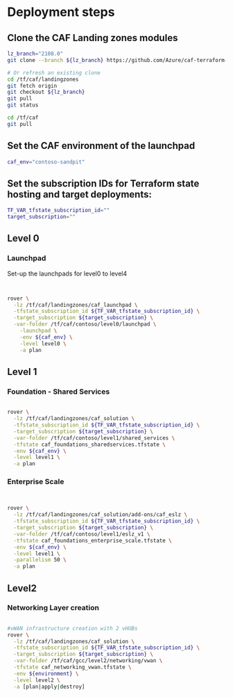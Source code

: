 # Deployment steps

## Clone the CAF Landing zones modules
```bash
lz_branch="2108.0"
git clone --branch ${lz_branch} https://github.com/Azure/caf-terraform-landingzones.git /tf/caf/landingzones

# Or refresh an existing clone
cd /tf/caf/landingzones
git fetch origin
git checkout ${lz_branch}
git pull
git status

cd /tf/caf
git pull
```

## Set the CAF environment of the launchpad

```bash
caf_env="contoso-sandpit"
```
## Set the subscription IDs for Terraform state hosting and target deployments:

```bash
TF_VAR_tfstate_subscription_id=""
target_subscription=""
```

## Level 0

### Launchpad
Set-up the launchpads for level0 to level4

```bash


rover \
  -lz /tf/caf/landingzones/caf_launchpad \
  -tfstate_subscription_id ${TF_VAR_tfstate_subscription_id} \
  -target_subscription ${target_subscription} \
  -var-folder /tf/caf/contoso/level0/launchpad \
    -launchpad \
    -env ${caf_env} \
    -level level0 \
    -a plan

```

## Level 1


### Foundation - Shared Services

```bash

rover \
  -lz /tf/caf/landingzones/caf_solution \
  -tfstate_subscription_id ${TF_VAR_tfstate_subscription_id} \
  -target_subscription ${target_subscription} \
  -var-folder /tf/caf/contoso/level1/shared_services \
  -tfstate caf_foundations_sharedservices.tfstate \
  -env ${caf_env} \
  -level level1 \
  -a plan

```

### Enterprise Scale

```bash


rover \
  -lz /tf/caf/landingzones/caf_solution/add-ons/caf_eslz \
  -tfstate_subscription_id ${TF_VAR_tfstate_subscription_id} \
  -target_subscription ${target_subscription} \
  -var-folder /tf/caf/contoso/level1/eslz_v1 \
  -tfstate caf_foundations_enterprise_scale.tfstate \
  -env ${caf_env} \
  -level level1 \
  -parallelism 50 \
  -a plan

```

## Level2

### Networking Layer creation

```bash

#vWAN infrastructure creation with 2 vHUBs
rover \
  -lz /tf/caf/landingzones/caf_solution \
  -tfstate_subscription_id ${TF_VAR_tfstate_subscription_id} \
  -target_subscription ${target_subscription} \
  -var-folder /tf/caf/gcc/level2/networking/vwan \
  -tfstate caf_networking_vwan.tfstate \
  -env ${environment} \
  -level level2 \
  -a [plan|apply|destroy]


